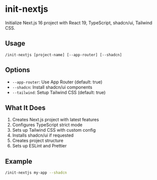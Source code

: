 # init-nextjs
Initialize Next.js 16 project with React 19, TypeScript, shadcn/ui, Tailwind CSS.

## Usage
```
/init-nextjs [project-name] [--app-router] [--shadcn]
```

## Options
- `--app-router`: Use App Router (default: true)
- `--shadcn`: Install shadcn/ui components
- `--tailwind`: Setup Tailwind CSS (default: true)

## What It Does
1. Creates Next.js project with latest features
2. Configures TypeScript strict mode
3. Sets up Tailwind CSS with custom config
4. Installs shadcn/ui if requested
5. Creates project structure
6. Sets up ESLint and Prettier

## Example
```bash
/init-nextjs my-app --shadcn
```
